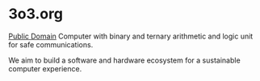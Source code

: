 3o3.org
=======

[Public Domain](https://3o3.org/nocopyright.html) Computer
with binary and ternary arithmetic and logic unit for safe communications.

We aim to build a software and hardware ecosystem for a sustainable computer experience.
